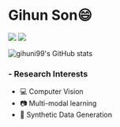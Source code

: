 # Gihun Son😄
  
<a href="https://gihuni99.github.io/"  target="_blank"><img src="https://img.shields.io/badge/gihuni99.github.io-000000?style=flat-square&logo=GitHub&logoColor=white"/></a> <a href="thlg60@naver.com"  target="_blank"><img src="https://img.shields.io/badge/thlg60@naver.com-5CE500?style=flat-square&logo=Nintendo&logoColor=white"/></a>

![gihuni99's GitHub stats](https://github-readme-stats.vercel.app/api?username=gihuni99&show_icons=true&theme=radical)
 


### - Research Interests
- 💻 Computer Vision
- 📷 Multi-modal learning
- 🔨 Synthetic Data Generation
